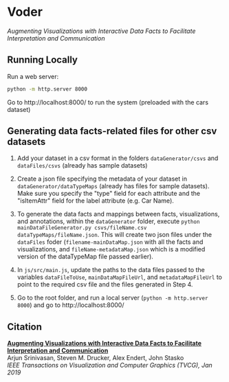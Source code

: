 # Voder
*Augmenting Visualizations with Interactive Data Facts to Facilitate Interpretation and Communication*

## Running Locally

Run a web server:

```bash
python -m http.server 8000
```

Go to http://localhost:8000/ to run the system (preloaded with the cars dataset)

## Generating data facts-related files for other csv datasets

1. Add your dataset in a csv format in the folders `dataGenerator/csvs` and `dataFiles/csvs` (already has sample datasets)

2. Create a json file specifying the metadata of your dataset in `dataGenerator/dataTypeMaps` (already has files for sample datasets). Make sure you specify the "type" field for each attribute and the "isItemAttr" field for the label attribute (e.g. Car Name).

3. To generate the data facts and mappings between facts, visualizations, and annotations, within the `dataGenerator` folder, execute `python mainDataFileGenerator.py csvs/fileName.csv dataTypeMaps/fileName.json`. This will create two json files under the `dataFiles` foder (`filename-mainDataMap.json` with all the facts and visualizations, and `fileName-metadataMap.json` which is a modified version of the dataTypeMap file passed earlier).

4. In `js/src/main.js`, update the paths to the data files passed to the variables `dataFileToUse`, `mainDataMapFileUrl`, and `metadataMapFileUrl` to point to the required csv file and the files generated in Step 4.

5. Go to the root folder, and run a local server (`python -m http.server 8000`) and go to http://localhost:8000/

## Citation

**[Augmenting Visualizations with Interactive Data Facts to Facilitate Interpretation and Communication][project]**  
Arjun Srinivasan, Steven M. Drucker, Alex Endert, John Stasko<br/>
*IEEE Transactions on Visualization and Computer Graphics (TVCG), Jan 2019*<br/>

[project]:https://arjun010.github.io/projects/voder.html
